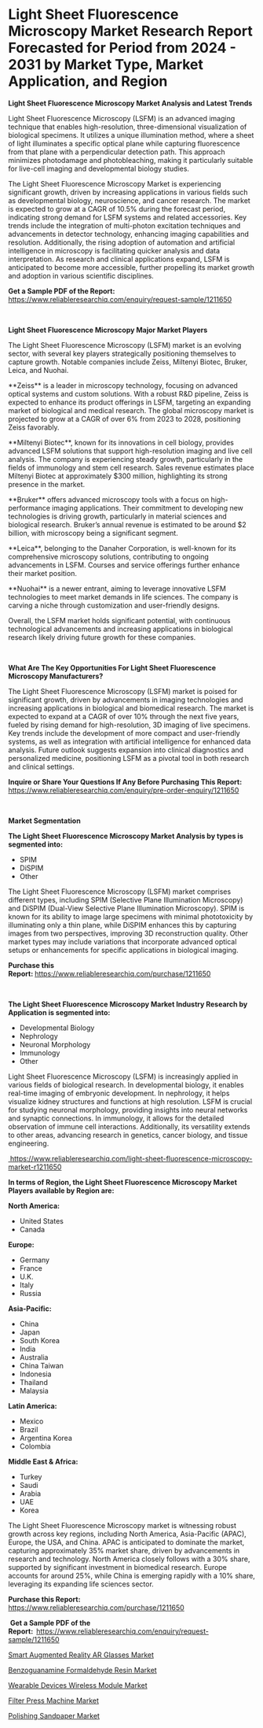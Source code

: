 <p><h1>Light Sheet Fluorescence Microscopy Market Research Report Forecasted for Period from 2024 -  2031 by Market Type, Market Application, and Region</h1></p><p><strong>Light Sheet Fluorescence Microscopy Market Analysis and Latest Trends</strong></p>
<p><p>Light Sheet Fluorescence Microscopy (LSFM) is an advanced imaging technique that enables high-resolution, three-dimensional visualization of biological specimens. It utilizes a unique illumination method, where a sheet of light illuminates a specific optical plane while capturing fluorescence from that plane with a perpendicular detection path. This approach minimizes photodamage and photobleaching, making it particularly suitable for live-cell imaging and developmental biology studies.</p><p>The Light Sheet Fluorescence Microscopy Market is experiencing significant growth, driven by increasing applications in various fields such as developmental biology, neuroscience, and cancer research. The market is expected to grow at a CAGR of 10.5% during the forecast period, indicating strong demand for LSFM systems and related accessories. Key trends include the integration of multi-photon excitation techniques and advancements in detector technology, enhancing imaging capabilities and resolution. Additionally, the rising adoption of automation and artificial intelligence in microscopy is facilitating quicker analysis and data interpretation. As research and clinical applications expand, LSFM is anticipated to become more accessible, further propelling its market growth and adoption in various scientific disciplines.</p></p>
<p><strong>Get a Sample PDF of the Report:&nbsp;</strong> <a href="https://www.reliableresearchiq.com/enquiry/request-sample/1211650?utm_campaign=1260&utm_medium=2&utm_source=Github&utm_content=ia&utm_term=05102024&utm_id=light-sheet-fluorescence-microscopy">https://www.reliableresearchiq.com/enquiry/request-sample/1211650</a></p>
<p>&nbsp;</p>
<p><strong>Light Sheet Fluorescence Microscopy Major Market Players</strong></p>
<p><p>The Light Sheet Fluorescence Microscopy (LSFM) market is an evolving sector, with several key players strategically positioning themselves to capture growth. Notable companies include Zeiss, Miltenyi Biotec, Bruker, Leica, and Nuohai. </p><p>**Zeiss** is a leader in microscopy technology, focusing on advanced optical systems and custom solutions. With a robust R&D pipeline, Zeiss is expected to enhance its product offerings in LSFM, targeting an expanding market of biological and medical research. The global microscopy market is projected to grow at a CAGR of over 6% from 2023 to 2028, positioning Zeiss favorably.</p><p>**Miltenyi Biotec**, known for its innovations in cell biology, provides advanced LSFM solutions that support high-resolution imaging and live cell analysis. The company is experiencing steady growth, particularly in the fields of immunology and stem cell research. Sales revenue estimates place Miltenyi Biotec at approximately $300 million, highlighting its strong presence in the market.</p><p>**Bruker** offers advanced microscopy tools with a focus on high-performance imaging applications. Their commitment to developing new technologies is driving growth, particularly in material sciences and biological research. Bruker’s annual revenue is estimated to be around $2 billion, with microscopy being a significant segment.</p><p>**Leica**, belonging to the Danaher Corporation, is well-known for its comprehensive microscopy solutions, contributing to ongoing advancements in LSFM. Courses and service offerings further enhance their market position. </p><p>**Nuohai** is a newer entrant, aiming to leverage innovative LSFM technologies to meet market demands in life sciences. The company is carving a niche through customization and user-friendly designs.</p><p>Overall, the LSFM market holds significant potential, with continuous technological advancements and increasing applications in biological research likely driving future growth for these companies.</p></p>
<p>&nbsp;</p>
<p><strong>What Are The Key Opportunities For Light Sheet Fluorescence Microscopy Manufacturers?</strong></p>
<p><p>The Light Sheet Fluorescence Microscopy (LSFM) market is poised for significant growth, driven by advancements in imaging technologies and increasing applications in biological and biomedical research. The market is expected to expand at a CAGR of over 10% through the next five years, fueled by rising demand for high-resolution, 3D imaging of live specimens. Key trends include the development of more compact and user-friendly systems, as well as integration with artificial intelligence for enhanced data analysis. Future outlook suggests expansion into clinical diagnostics and personalized medicine, positioning LSFM as a pivotal tool in both research and clinical settings.</p></p>
<p><strong>Inquire or Share Your Questions If Any Before Purchasing This Report:</strong> <a href="https://www.reliableresearchiq.com/enquiry/pre-order-enquiry/1211650?utm_campaign=1260&utm_medium=2&utm_source=Github&utm_content=ia&utm_term=05102024&utm_id=light-sheet-fluorescence-microscopy">https://www.reliableresearchiq.com/enquiry/pre-order-enquiry/1211650</a></p>
<p>&nbsp;</p>
<p><strong>Market Segmentation</strong></p>
<p><strong>The Light Sheet Fluorescence Microscopy Market Analysis by types is segmented into:</strong></p>
<p><ul><li>SPIM</li><li>DiSPIM</li><li>Other</li></ul></p>
<p><p>The Light Sheet Fluorescence Microscopy (LSFM) market comprises different types, including SPIM (Selective Plane Illumination Microscopy) and DiSPIM (Dual-View Selective Plane Illumination Microscopy). SPIM is known for its ability to image large specimens with minimal phototoxicity by illuminating only a thin plane, while DiSPIM enhances this by capturing images from two perspectives, improving 3D reconstruction quality. Other market types may include variations that incorporate advanced optical setups or enhancements for specific applications in biological imaging.</p></p>
<p><strong>Purchase this Report:&nbsp;</strong><a href="https://www.reliableresearchiq.com/purchase/1211650?utm_campaign=1260&utm_medium=2&utm_source=Github&utm_content=ia&utm_term=05102024&utm_id=light-sheet-fluorescence-microscopy">https://www.reliableresearchiq.com/purchase/1211650</a></p>
<p>&nbsp;</p>
<p><strong>The Light Sheet Fluorescence Microscopy Market Industry Research by Application is segmented into:</strong></p>
<p><ul><li>Developmental Biology</li><li>Nephrology</li><li>Neuronal Morphology</li><li>Immunology</li><li>Other</li></ul></p>
<p><p>Light Sheet Fluorescence Microscopy (LSFM) is increasingly applied in various fields of biological research. In developmental biology, it enables real-time imaging of embryonic development. In nephrology, it helps visualize kidney structures and functions at high resolution. LSFM is crucial for studying neuronal morphology, providing insights into neural networks and synaptic connections. In immunology, it allows for the detailed observation of immune cell interactions. Additionally, its versatility extends to other areas, advancing research in genetics, cancer biology, and tissue engineering.</p></p>
<p><a href="https://www.reliableresearchiq.com/light-sheet-fluorescence-microscopy-market-r1211650?utm_campaign=1260&utm_medium=2&utm_source=Github&utm_content=ia&utm_term=05102024&utm_id=light-sheet-fluorescence-microscopy">&nbsp;https://www.reliableresearchiq.com/light-sheet-fluorescence-microscopy-market-r1211650</a></p>
<p><strong>In terms of Region, the Light Sheet Fluorescence Microscopy Market Players available by Region are:</strong></p>
<p>
    <p> <strong> North America: </strong>
        <ul>
            <li>United States</li>
            <li>Canada</li>
        </ul>
        </p> 
    <p> <strong> Europe: </strong>
        <ul>
            <li>Germany</li>
            <li>France</li>
            <li>U.K.</li>
            <li>Italy</li>
            <li>Russia</li>
        </ul>
        </p> 
    <p> <strong> Asia-Pacific: </strong>
        <ul>
            <li>China</li>
            <li>Japan</li>
            <li>South Korea</li>
            <li>India</li>
            <li>Australia</li>
            <li>China Taiwan</li>
            <li>Indonesia</li>
            <li>Thailand</li>
            <li>Malaysia</li>
        </ul>
        </p> 
    <p> <strong> Latin America: </strong>
        <ul>
            <li>Mexico</li>
            <li>Brazil</li>
            <li>Argentina Korea</li>
            <li>Colombia</li>
        </ul>
        </p> 
    <p> <strong> Middle East & Africa: </strong>
        <ul>
            <li>Turkey</li>
            <li>Saudi</li>
            <li>Arabia</li>
            <li>UAE</li>
            <li>Korea</li>
        </ul>
    </p>
    </p>
<p><p>The Light Sheet Fluorescence Microscopy market is witnessing robust growth across key regions, including North America, Asia-Pacific (APAC), Europe, the USA, and China. APAC is anticipated to dominate the market, capturing approximately 35% market share, driven by advancements in research and technology. North America closely follows with a 30% share, supported by significant investment in biomedical research. Europe accounts for around 25%, while China is emerging rapidly with a 10% share, leveraging its expanding life sciences sector.</p></p>
<p><strong>Purchase this Report: </strong><a href="https://www.reliableresearchiq.com/purchase/1211650?utm_campaign=1260&utm_medium=2&utm_source=Github&utm_content=ia&utm_term=05102024&utm_id=light-sheet-fluorescence-microscopy">https://www.reliableresearchiq.com/purchase/1211650</a></p>
<p>&nbsp;<strong>Get a Sample PDF of the Report:&nbsp;&nbsp;</strong><a href="https://www.reliableresearchiq.com/enquiry/request-sample/1211650?utm_campaign=1260&utm_medium=2&utm_source=Github&utm_content=ia&utm_term=05102024&utm_id=light-sheet-fluorescence-microscopy">https://www.reliableresearchiq.com/enquiry/request-sample/1211650</a></p>
<p><strong></strong></p>
<p><p><a href="https://issuu.com/reportprime-2/docs/smart-augmented-reality-ar-glasses-_3de1e5bfa4e4b3?utm_campaign=1260&utm_medium=2&utm_source=Github&utm_content=ia&utm_term=05102024&utm_id=light-sheet-fluorescence-microscopy">Smart Augmented Reality AR Glasses Market</a></p><p><a href="https://www.linkedin.com/pulse/benzoguanamine-formaldehyde-resin-market-dynamics-application-0wgcc?utm_campaign=1260&utm_medium=2&utm_source=Github&utm_content=ia&utm_term=05102024&utm_id=light-sheet-fluorescence-microscopy">Benzoguanamine Formaldehyde Resin Market</a></p><p><a href="https://issuu.com/reportprime-2/docs/wearable-devices-wireless-module-ma_9fae9f8dcfd6da?utm_campaign=1260&utm_medium=2&utm_source=Github&utm_content=ia&utm_term=05102024&utm_id=light-sheet-fluorescence-microscopy">Wearable Devices Wireless Module Market</a></p><p><a href="https://www.linkedin.com/pulse/filter-press-machine-industry-sector-market-dynamics-future-6o93c?utm_campaign=1260&utm_medium=2&utm_source=Github&utm_content=ia&utm_term=05102024&utm_id=light-sheet-fluorescence-microscopy">Filter Press Machine Market</a></p><p><a href="https://www.linkedin.com/pulse/polishing-sandpaper-market-shifts-strategic-analysis-2024-2031-el8bc?utm_campaign=1260&utm_medium=2&utm_source=Github&utm_content=ia&utm_term=05102024&utm_id=light-sheet-fluorescence-microscopy">Polishing Sandpaper Market</a></p></p>